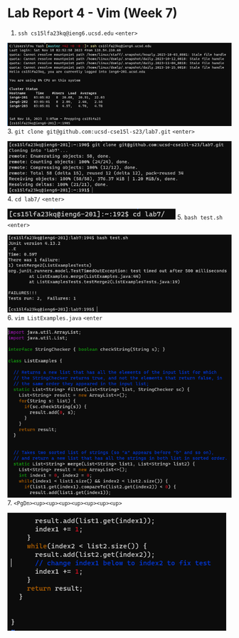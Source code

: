 # Lab Report 4 - Vim (Week 7)

1. `ssh cs15lfa23kq@ieng6.ucsd.edu` `<enter>`

![Image](https://github.com/fyash1010/cse15l-lab-reports/blob/main/img14.png)
3. `git clone git@github.com:ucsd-cse15l-s23/lab7.git` `<enter>`

![Image](https://github.com/fyash1010/cse15l-lab-reports/blob/main/img15.png)
4. `cd lab7/` `<enter>`

![Image](https://github.com/fyash1010/cse15l-lab-reports/blob/main/img16.png)
5. `bash test.sh` `<enter>`

![Image](https://github.com/fyash1010/cse15l-lab-reports/blob/main/img17.png)
6. `vim ListExamples.java` `<enter`

![Image](https://github.com/fyash1010/cse15l-lab-reports/blob/main/img18.png)
7. `<PgDn><up><up><up><up><up><up><up>`

![Image](https://github.com/fyash1010/cse15l-lab-reports/blob/main/img19.png)
